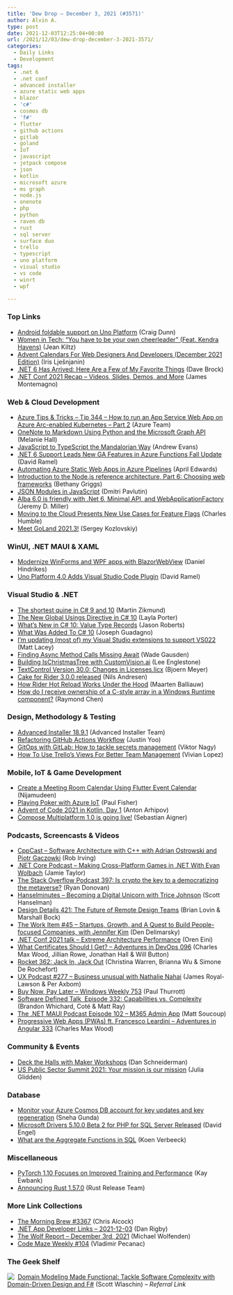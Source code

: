 ```yaml
---
title: 'Dew Drop – December 3, 2021 (#3571)'
author: Alvin A.
type: post
date: 2021-12-03T12:25:04+00:00
url: /2021/12/03/dew-drop-december-3-2021-3571/
categories:
  - Daily Links
  - Development
tags:
  - .net 6
  - .net conf
  - advanced installer
  - azure static web apps
  - blazor
  - 'c#'
  - cosmos db
  - 'f#'
  - flutter
  - github actions
  - gitlab
  - goland
  - IoT
  - javascript
  - jetpack compose
  - json
  - kotlin
  - microsoft azure
  - ms graph
  - node.js
  - onenote
  - php
  - python
  - raven db
  - rust
  - sql server
  - surface duo
  - trello
  - typescript
  - uno platform
  - visual studio
  - vs code
  - winrt
  - wpf

---
```

### <a name="top"></a>Top Links

  * <a href="https://devblogs.microsoft.com/surface-duo/uno-platform-android-foldable/?WT.mc_id=DOP-MVP-4025064" target="_blank" rel="noopener">Android foldable support on Uno Platform</a> (Craig Dunn)
  * <a href="https://jaxenter.com/women-in-tech-havens-176179.html?utm_source=twitter&utm_medium=social&utm_campaign=direct" target="_blank" rel="noopener">Women in Tech: &#8220;You have to be your own cheerleader&#8221; (Feat. Kendra Havens)</a> (Jean Kiltz)
  * <a href="https://smashingmagazine.com/2021/12/tech-advent-calendars-web-developers-web-designers-2021/" target="_blank" rel="noopener">Advent Calendars For Web Designers And Developers (December 2021 Edition)</a> (Iris Lješnjanin)
  * <a href="https://www.telerik.com/blogs/dotnet-6-arrived-here-few-my-favorite-things" target="_blank" rel="noopener">.NET 6 Has Arrived: Here Are a Few of My Favorite Things</a> (Dave Brock)
  * <a href="https://devblogs.microsoft.com/dotnet/net-conf-2021-recap-videos-slides-demos-and-more/?WT.mc_id=DOP-MVP-4025064" target="_blank" rel="noopener">.NET Conf 2021 Recap – Videos, Slides, Demos, and More</a> (James Montemagno)



### <a name="web"></a>Web & Cloud Development

  * <a href="https://microsoft.github.io/AzureTipsAndTricks/blog/tip344.html" target="_blank" rel="noopener">Azure Tips & Tricks &#8211; Tip 344 &#8211; How to run an App Service Web App on Azure Arc-enabled Kubernetes &#8211; Part 2</a> (Azure Team)
  * <a href="https://www.codeproject.com/Articles/5318953/OneNote-to-Markdown-Using-Python-and-the-Microsoft" target="_blank" rel="noopener">OneNote to Markdown Using Python and the Microsoft Graph API</a> (Melanie Hall)
  * <a href="https://www.rhythmandbinary.com/post/2021-12-02-javascript-to-typescript-the-mandalorian-way" target="_blank" rel="noopener">JavaScript to TypeScript the Mandalorian Way</a> (Andrew Evans)
  * <a href="https://visualstudiomagazine.com/articles/2021/12/02/azure-functions-updates.aspx" target="_blank" rel="noopener">.NET 6 Support Leads New GA Features in Azure Functions Fall Update</a> (David Ramel)
  * <a href="https://devblogs.microsoft.com/devops/automating-azure-static-web-apps-in-azure-pipelines/?WT.mc_id=DOP-MVP-4025064" target="_blank" rel="noopener">Automating Azure Static Web Apps in Azure Pipelines</a> (April Edwards)
  * <a href="https://developers.redhat.com/articles/2021/12/03/introduction-nodejs-reference-architecture-part-6-choosing-web-frameworks" target="_blank" rel="noopener">Introduction to the Node.js reference architecture, Part 6: Choosing web frameworks</a> (Bethany Griggs)
  * <a href="https://dmitripavlutin.com/javascript-json-modules/" target="_blank" rel="noopener">JSON Modules in JavaScript</a> (Dmitri Pavlutin)
  * <a href="https://jeremydmiller.com/2021/12/02/alba-6-0-is-friendly-with-net-6-minimal-api-and-webapplicationfactory/" target="_blank" rel="noopener">Alba 6.0 is friendly with .Net 6, Minimal API, and WebApplicationFactory</a> (Jeremy D. Miller)
  * <a href="https://thenewstack.io/moving-to-the-cloud-presents-new-use-cases-for-feature-flags/" target="_blank" rel="noopener">Moving to the Cloud Presents New Use Cases for Feature Flags</a> (Charles Humble)
  * <a href="https://blog.jetbrains.com/go/2021/12/02/meet-goland-2021-3/" target="_blank" rel="noopener">Meet GoLand 2021.3!</a> (Sergey Kozlovskiy)



### <a name="silverlight"></a>WinUI, .NET MAUI & XAML

  * <a href="https://danielhindrikes.se/index.php/2021/12/02/modernize-winforms-and-wpf-apps-with-blazorwebview/" target="_blank" rel="noopener">Modernize WinForms and WPF apps with BlazorWebView</a> (Daniel Hindrikes)
  * <a href="https://visualstudiomagazine.com/articles/2021/12/02/uno-platform-4.aspx" target="_blank" rel="noopener">Uno Platform 4.0 Adds Visual Studio Code Plugin</a> (David Ramel)



### <a name="dotnet"></a>Visual Studio & .NET

  * <a href="https://blog.mzikmund.com/2021/12/the-shortest-quine-in-csharp/" target="_blank" rel="noopener">The shortest quine in C# 9 and 10</a> (Martin Zikmund)
  * <a href="https://tanzu.vmware.com/developer/blog/new-global-usings-in-csharp-10/" target="_blank" rel="noopener">The New Global Usings Directive in C# 10</a> (Layla Porter)
  * <a href="http://dontcodetired.com/blog/post/Whats-New-in-C-10-Value-Type-Records" target="_blank" rel="noopener">What’s New in C# 10: Value Type Records</a> (Jason Roberts)
  * <a href="https://www.josephguadagno.net/2021/12/02/what-was-added-to-c-10" target="_blank" rel="noopener">What Was Added To C# 10</a> (Joseph Guadagno)
  * <a href="https://www.mrlacey.com/2021/12/im-updating-most-of-my-visual-studio.html" target="_blank" rel="noopener">I&#8217;m updating (most of) my Visual Studio extensions to support VS022</a> (Matt Lacey)
  * <a href="https://dotnetcoretutorials.com/2021/12/03/finding-async-method-calls-missing-await/" target="_blank" rel="noopener">Finding Async Method Calls Missing Await</a> (Wade Gausden)
  * <a href="https://dev.to/leeenglestone/building-ischristmastree-with-customvisionai-3447" target="_blank" rel="noopener">Building IsChristmasTree with CustomVision.ai</a> (Lee Englestone)
  * <a href="https://www.textcontrol.com/blog/2021/12/02/version-30-changes-in-licenses-licx/" target="_blank" rel="noopener">TextControl Version 30.0: Changes in Licenses.licx</a> (Bjoern Meyer)
  * <a href="https://cakebuild.net/blog/2021/12/cake-rider-3.0.0-released" target="_blank" rel="noopener">Cake for Rider 3.0.0 released</a> (Nils Andresen)
  * <a href="https://blog.jetbrains.com/dotnet/2021/12/02/how-rider-hot-reload-works-under-the-hood/" target="_blank" rel="noopener">How Rider Hot Reload Works Under the Hood</a> (Maarten Balliauw)
  * <a href="https://devblogs.microsoft.com/oldnewthing/20211202-00/?p=105996" target="_blank" rel="noopener">How do I receive ownership of a C-style array in a Windows Runtime component?</a> (Raymond Chen)



### <a name="design"></a>Design, Methodology & Testing

  * <a href="https://www.advancedinstaller.com/release-18.9.1.html" target="_blank" rel="noopener">Advanced Installer 18.9.1</a> (Advanced Installer Team)
  * <a href="https://dev.to/azure/refactoring-github-actions-workflow-ih5" target="_blank" rel="noopener">Refactoring GitHub Actions Workflow</a> (Justin Yoo)
  * <a href="https://about.gitlab.com/blog/2021/12/02/gitops-with-gitlab-secrets-management/" target="_blank" rel="noopener">GitOps with GitLab: How to tackle secrets management</a> (Viktor Nagy)
  * <a href="https://blog.trello.com/enterprise/trellos-views-for-better-team-management" target="_blank" rel="noopener">How To Use Trello’s Views For Better Team Management</a> (Vivian Lopez)



### <a name="mobile"></a>Mobile, IoT & Game Development

  * <a href="https://www.syncfusion.com/blogs/post/create-a-meeting-room-calendar-using-flutter-event-calendar.aspx" target="_blank" rel="noopener">Create a Meeting Room Calendar Using Flutter Event Calendar</a> (Nijamudeen)
  * <a href="https://techcommunity.microsoft.com/t5/internet-of-things-blog/playing-poker-with-azure-iot/ba-p/3020447?WT.mc_id=DOP-MVP-4025064" target="_blank" rel="noopener">Playing Poker with Azure IoT</a> (Paul Fisher)
  * <a href="https://blog.jetbrains.com/kotlin/2021/12/advent-of-code-2021-in-kotlin-day-1/" target="_blank" rel="noopener">Advent of Code 2021 in Kotlin, Day 1</a> (Anton Arhipov)
  * <a href="https://blog.jetbrains.com/kotlin/2021/12/compose-multiplatform-1-0-is-going-live/" target="_blank" rel="noopener">Compose Multiplatform 1.0 is going live!</a> (Sebastian Aigner)



### <a name="podcasts"></a>Podcasts, Screencasts & Videos

  * <a href="https://cppcast.libsyn.com/software-architecture-with-c-with-adrian-ostrowski-and-piotr-gaczowki" target="_blank" rel="noopener">CppCast &#8211; Software Architecture with C++ with Adrian Ostrowski and Piotr Gaczowki</a> (Rob Irving)
  * <a href="https://dotnetcore.show/episode-88-making-cross-platform-games-in-net-with-evan-wolbach/" target="_blank" rel="noopener">.NET Core Podcast &#8211; Making Cross-Platform Games in .NET With Evan Wolbach</a> (Jamie Taylor)
  * <a href="https://stackoverflow.blog/2021/12/03/podcast-397-is-crypto-the-key-to-a-democratizing-the-metaverse/" target="_blank" rel="noopener">The Stack Overflow Podcast 397: Is crypto the key to a democratizing the metaverse?</a> (Ryan Donovan)
  * <a href="https://www.hanselminutes.com/817/becoming-a-digital-unicorn-with-trice-johnson" target="_blank" rel="noopener">Hanselminutes &#8211; Becoming a Digital Unicorn with Trice Johnson</a> (Scott Hanselman)
  * <a href="https://designdetails.fm/episodes/r7rcX96I" target="_blank" rel="noopener">Design Details 421: The Future of Remote Design Teams</a> (Brian Lovin & Marshall Bock)
  * <a href="https://theworkitem.com/blog/startups-growth-people-jennifer-kim/" target="_blank" rel="noopener">The Work Item #45 &#8211; Startups, Growth, and A Quest to Build People-focused Companies, with Jennifer Kim</a> (Den Delimarsky)
  * <a href="https://ayende.com/blog/195458-C/net-conf-2021-talk-extreme-architecture-performance?Key=458a199b-e606-43a7-9075-883d5e0906ca" target="_blank" rel="noopener">.NET Conf 2021 talk &#8211; Extreme Architecture Performance</a> (Oren Eini)
  * <a href="https://adventuresindevopspodcast.com/what-certificates-should-i-get-devops-096" target="_blank" rel="noopener">What Certificates Should I Get? &#8211; Adventures in DevOps 096</a> (Charles Max Wood, Jillian Rowe, Jonathan Hall & Will Button)
  * <a href="http://relay.fm/rocket/362" target="_blank" rel="noopener">Rocket 362: Jack In, Jack Out</a> (Christina Warren, Brianna Wu & Simone De Rochefort)
  * <a href="https://uxpodcast.com/277-business-unusual-nathalie-nahai/" target="_blank" rel="noopener">UX Podcast #277 &#8211; Business unusual with Nathalie Nahai</a> (James Royal-Lawson & Per Axbom)
  * <a href="https://www.thurrott.com/podcasts/windows-weekly/259845/buy-now-pay-later-windows-weekly-753" target="_blank" rel="noopener">Buy Now, Pay Later – Windows Weekly 753</a> (Paul Thurrott)
  * <a href="https://www.softwaredefinedtalk.com/332" target="_blank" rel="noopener">Software Defined Talk&nbsp; Episode 332: Capabilities vs. Complexity</a> (Brandon Whichard, Coté & Matt Ray)
  * <a href="https://www.dotnetmauipodcast.com/102" target="_blank" rel="noopener">The .NET MAUI Podcast Episode 102 &#8211; M365 Admin App</a> (Matt Soucoup)
  * <a href="https://adventuresinangular.com/progressive-web-apps-pwas-ft-francesco-leardini-aia-333" target="_blank" rel="noopener">Progressive Web Apps (PWAs) ft. Francesco Leardini &#8211; Adventures in Angular 333</a> (Charles Max Wood)



### <a name="events"></a>Community & Events

  * <a href="https://makezine.com/2021/12/02/deck-the-halls-with-maker-workshops/" target="_blank" rel="noopener">Deck the Halls with Maker Workshops</a> (Dan Schneiderman)
  * <a href="https://blogs.microsoft.com/blog/2021/12/02/us-public-sector-summit-2021-your-mission-is-our-mission/" target="_blank" rel="noopener">US Public Sector Summit 2021: Your mission is our mission</a> (Julia Glidden)



### <a name="sql"></a>Database

  * <a href="https://docs.microsoft.com/en-us/azure/cosmos-db/monitor-account-key-updates?WT.mc_id=DOP-MVP-4025064" target="_blank" rel="noopener">Monitor your Azure Cosmos DB account for key updates and key regeneration</a> (Sneha Gunda)
  * <a href="https://techcommunity.microsoft.com/t5/sql-server-blog/microsoft-drivers-5-10-0-beta-2-for-php-for-sql-server-released/ba-p/3021137?WT.mc_id=DOP-MVP-4025064" target="_blank" rel="noopener">Microsoft Drivers 5.10.0 Beta 2 for PHP for SQL Server Released</a> (David Engel)
  * <a href="https://www.mssqltips.com/sqlservertip/7062/sql-aggregate-functions-code-samples/" target="_blank" rel="noopener">What are the Aggregate Functions in SQL</a> (Koen Verbeeck)



### <a name="misc"></a>Miscellaneous

  * <a href="http://www.i-programmer.info/news/105-artificial-intelligence/15055-pytorch-110-focuses-on-improved-training-and-performance.html" target="_blank" rel="noopener">PyTorch 1.10 Focuses on Improved Training and Performance</a> (Kay Ewbank)
  * <a href="https://blog.rust-lang.org/2021/12/02/Rust-1.57.0.html" target="_blank" rel="noopener">Announcing Rust 1.57.0</a> (Rust Release Team)



### <a name="links"></a>More Link Collections

  * <a href="https://blog.cwa.me.uk/2021/12/03/the-morning-brew-3367/" target="_blank" rel="noopener">The Morning Brew #3367</a> (Chris Alcock)
  * <a href="https://links.danrigby.com/2021/12/app-developer-links-2021-12-03/" target="_blank" rel="noopener">.NET App Developer Links &#8211; 2021-12-03</a> (Dan Rigby)
  * <a href="https://michael-wolfenden.github.io/2021/12/03/december-3rd-2021/" target="_blank" rel="noopener">The Wolf Report &#8211; December 3rd, 2021</a> (Michael Wolfenden)
  * <a href="https://code-maze.com/code-maze-weekly-104/" target="_blank" rel="noopener">Code Maze Weekly #104</a> (Vladimir Pecanac)



### <a name="shelf"></a>The Geek Shelf

<a href="https://www.amazon.com/dp/1680502549/?tag=amavin-20" target="_blank" rel="noopener"><img decoding="async" align="left" style="margin: 0px 4px 0px 0px; border: 0px currentcolor; border-image: none; float: left; display: inline; background-image: none;" src="https://m.media-amazon.com/images/I/511O5zAOJiL._SS135_.jpg" border="0" /></a>&nbsp;<a href="https://www.amazon.com/dp/1680502549/?tag=amavin-20" target="_blank" rel="noopener">Domain Modeling Made Functional: Tackle Software Complexity with Domain-Driven Design and F#</a> (Scott Wlaschin) _&#8211; Referral Link_